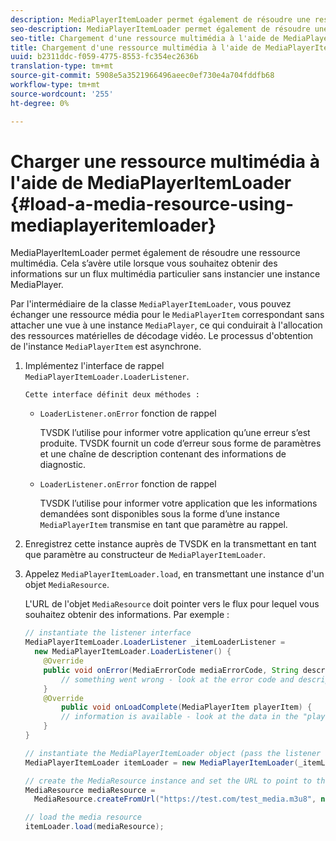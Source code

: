 ```yaml
---
description: MediaPlayerItemLoader permet également de résoudre une ressource multimédia. Cela s’avère utile lorsque vous souhaitez obtenir des informations sur un flux multimédia particulier sans instancier une instance MediaPlayer.
seo-description: MediaPlayerItemLoader permet également de résoudre une ressource multimédia. Cela s’avère utile lorsque vous souhaitez obtenir des informations sur un flux multimédia particulier sans instancier une instance MediaPlayer.
seo-title: Chargement d'une ressource multimédia à l'aide de MediaPlayerItemLoader
title: Chargement d'une ressource multimédia à l'aide de MediaPlayerItemLoader
uuid: b2311ddc-f059-4775-8553-fc354ec2636b
translation-type: tm+mt
source-git-commit: 5908e5a3521966496aeec0ef730e4a704fddfb68
workflow-type: tm+mt
source-wordcount: '255'
ht-degree: 0%

---
```



# Charger une ressource multimédia à l&#39;aide de MediaPlayerItemLoader {#load-a-media-resource-using-mediaplayeritemloader}

MediaPlayerItemLoader permet également de résoudre une ressource multimédia. Cela s’avère utile lorsque vous souhaitez obtenir des informations sur un flux multimédia particulier sans instancier une instance MediaPlayer.

Par l&#39;intermédiaire de la classe `MediaPlayerItemLoader`, vous pouvez échanger une ressource média pour le `MediaPlayerItem` correspondant sans attacher une vue à une instance `MediaPlayer`, ce qui conduirait à l&#39;allocation des ressources matérielles de décodage vidéo. Le processus d&#39;obtention de l&#39;instance `MediaPlayerItem` est asynchrone.

1. Implémentez l&#39;interface de rappel `MediaPlayerItemLoader.LoaderListener`.

       Cette interface définit deux méthodes :
   
   * `LoaderListener.onError` fonction de rappel

      TVSDK l’utilise pour informer votre application qu’une erreur s’est produite. TVSDK fournit un code d’erreur sous forme de paramètres et une chaîne de description contenant des informations de diagnostic.

   * `LoaderListener.onError` fonction de rappel

      TVSDK l’utilise pour informer votre application que les informations demandées sont disponibles sous la forme d’une instance `MediaPlayerItem` transmise en tant que paramètre au rappel.

1. Enregistrez cette instance auprès de TVSDK en la transmettant en tant que paramètre au constructeur de `MediaPlayerItemLoader`.
1. Appelez `MediaPlayerItemLoader.load`, en transmettant une instance d&#39;un objet `MediaResource`.

   L&#39;URL de l&#39;objet `MediaResource` doit pointer vers le flux pour lequel vous souhaitez obtenir des informations. Par exemple :

   ```java
   // instantiate the listener interface 
   MediaPlayerItemLoader.LoaderListener _itemLoaderListener = 
     new MediaPlayerItemLoader.LoaderListener() { 
       @Override 
       public void onError(MediaErrorCode mediaErrorCode, String description) { 
           // something went wrong - look at the error code and description 
       } 
       @Override 
           public void onLoadComplete(MediaPlayerItem playerItem) { 
           // information is available - look at the data in the "playerItem" object 
       } 
   } 
   
   // instantiate the MediaPlayerItemLoader object (pass the listener as parameter) 
   MediaPlayerItemLoader itemLoader = new MediaPlayerItemLoader(_itemLoaderListener); 
   
   // create the MediaResource instance and set the URL to point to the actual media stream 
   MediaResource mediaResource =  
     MediaResource.createFromUrl("https://test.com/test_media.m3u8", null); 
   
   // load the media resource 
   itemLoader.load(mediaResource); 
   ```

